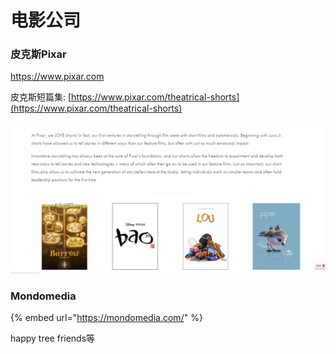 # 电影公司

### 皮克斯Pixar

https://www.pixar.com

皮克斯短篇集: [https://www.pixar.com/theatrical-shorts](https://www.pixar.com/theatrical-shorts)

![](<../../.gitbook/assets/image (5).png>)

### Mondomedia

{% embed url="https://mondomedia.com/" %}

happy tree friends等

